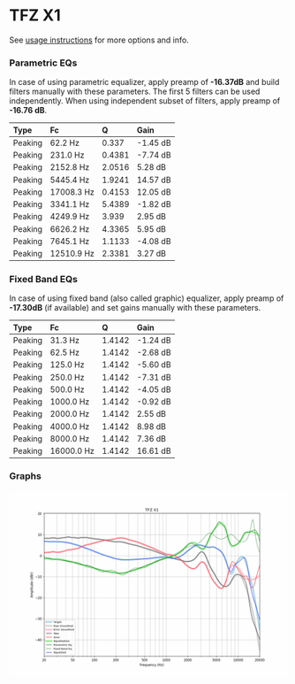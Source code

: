 # TFZ X1
See [usage instructions](https://github.com/jaakkopasanen/AutoEq#usage) for more options and info.

### Parametric EQs
In case of using parametric equalizer, apply preamp of **-16.37dB** and build filters manually
with these parameters. The first 5 filters can be used independently.
When using independent subset of filters, apply preamp of **-16.76 dB**.

| Type    | Fc         |      Q | Gain     |
|:--------|:-----------|:-------|:---------|
| Peaking | 62.2 Hz    | 0.337  | -1.45 dB |
| Peaking | 231.0 Hz   | 0.4381 | -7.74 dB |
| Peaking | 2152.8 Hz  | 2.0516 | 5.28 dB  |
| Peaking | 5445.4 Hz  | 1.9241 | 14.57 dB |
| Peaking | 17008.3 Hz | 0.4153 | 12.05 dB |
| Peaking | 3341.1 Hz  | 5.4389 | -1.82 dB |
| Peaking | 4249.9 Hz  | 3.939  | 2.95 dB  |
| Peaking | 6626.2 Hz  | 4.3365 | 5.95 dB  |
| Peaking | 7645.1 Hz  | 1.1133 | -4.08 dB |
| Peaking | 12510.9 Hz | 2.3381 | 3.27 dB  |

### Fixed Band EQs
In case of using fixed band (also called graphic) equalizer, apply preamp of **-17.30dB**
(if available) and set gains manually with these parameters.

| Type    | Fc         |      Q | Gain     |
|:--------|:-----------|:-------|:---------|
| Peaking | 31.3 Hz    | 1.4142 | -1.24 dB |
| Peaking | 62.5 Hz    | 1.4142 | -2.68 dB |
| Peaking | 125.0 Hz   | 1.4142 | -5.60 dB |
| Peaking | 250.0 Hz   | 1.4142 | -7.31 dB |
| Peaking | 500.0 Hz   | 1.4142 | -4.05 dB |
| Peaking | 1000.0 Hz  | 1.4142 | -0.92 dB |
| Peaking | 2000.0 Hz  | 1.4142 | 2.55 dB  |
| Peaking | 4000.0 Hz  | 1.4142 | 8.98 dB  |
| Peaking | 8000.0 Hz  | 1.4142 | 7.36 dB  |
| Peaking | 16000.0 Hz | 1.4142 | 16.61 dB |

### Graphs
![](./TFZ%20X1.png)